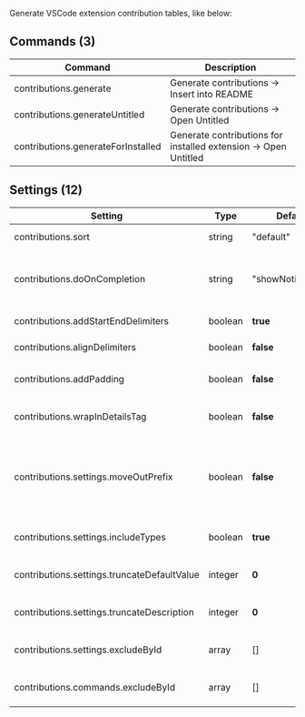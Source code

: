 Generate VSCode extension contribution tables, like below:

<!-- COMMANDS_START -->
## Commands (3)

|Command|Description|
|-|-|
|contributions.generate|Generate contributions -> Insert into README|
|contributions.generateUntitled|Generate contributions -> Open Untitled|
|contributions.generateForInstalled|Generate contributions for installed extension -> Open Untitled|
<!-- COMMANDS_END -->

<!-- SETTINGS_START -->
## Settings (12)

|Setting|Type|Default|Description|
|-|-|-|-|
|contributions.sort|string|"default"|How to sort items in a table.|
|contributions.doOnCompletion|string|"showNotification"|What to do on finishing editing README file (after running `contributions.generate` command).|
|contributions.addStartEndDelimiters|boolean|**true**|Add start and end delimiters to the table.|
|contributions.alignDelimiters|boolean|**false**|Make pretty table. (Not pretty if the table is big)|
|contributions.addPadding|boolean|**false**|Add whitespaces between delimiters and content.|
|contributions.wrapInDetailsTag|boolean|**false**|Warp tables in `<details>` tag to look collapsed by default.|
|contributions.settings.moveOutPrefix|boolean|**false**|Move common extension prefix from the first settings table column. (VSMarketplace has bad rendering for wide tables).|
|contributions.settings.includeTypes|boolean|**true**|Whether to include setting `type` column or not.|
|contributions.settings.truncateDefaultValue|integer|**0**|Truncate default value if it's bigger than this setting. (0 to disable).|
|contributions.settings.truncateDescription|integer|**0**|Truncate description if it's bigger than this setting. (0 to disable).|
|contributions.settings.excludeById|array|[]|Exclude settings from generation (by setting key).|
|contributions.commands.excludeById|array|[]|Exclude commands from generation (by `command` property).|
<!-- SETTINGS_END -->